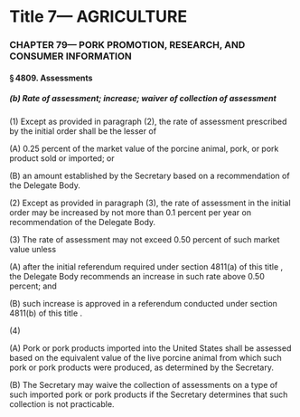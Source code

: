 
# Title 7— AGRICULTURE
### CHAPTER 79— PORK PROMOTION, RESEARCH, AND CONSUMER INFORMATION
#### § 4809. Assessments
##### (b) Rate of assessment; increase; waiver of collection of assessment

(1) Except as provided in paragraph (2), the rate of assessment prescribed by the initial order shall be the lesser of

(A) 0.25 percent of the market value of the porcine animal, pork, or pork product sold or imported; or

(B) an amount established by the Secretary based on a recommendation of the Delegate Body.

(2) Except as provided in paragraph (3), the rate of assessment in the initial order may be increased by not more than 0.1 percent per year on recommendation of the Delegate Body.

(3) The rate of assessment may not exceed 0.50 percent of such market value unless

(A) after the initial referendum required under section 4811(a) of this title , the Delegate Body recommends an increase in such rate above 0.50 percent; and

(B) such increase is approved in a referendum conducted under section 4811(b) of this title .

(4)

(A) Pork or pork products imported into the United States shall be assessed based on the equivalent value of the live porcine animal from which such pork or pork products were produced, as determined by the Secretary.

(B) The Secretary may waive the collection of assessments on a type of such imported pork or pork products if the Secretary determines that such collection is not practicable.
